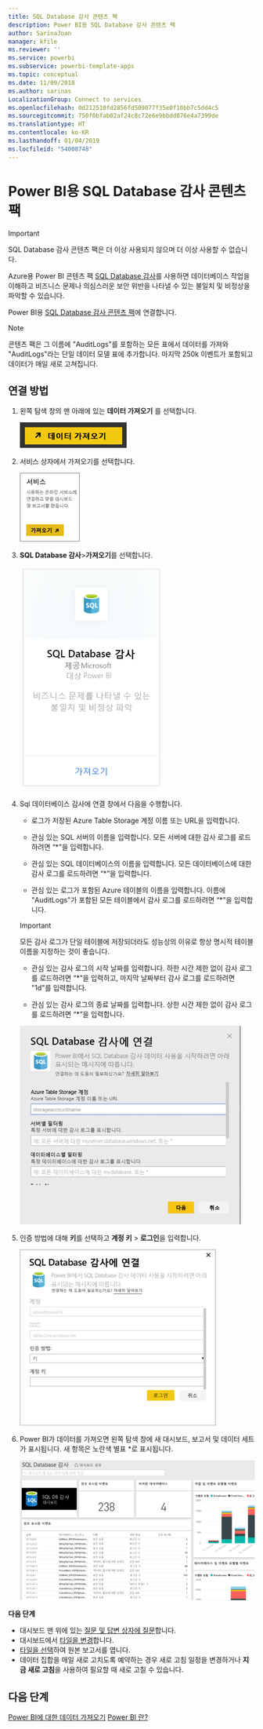 ```yaml
---
title: SQL Database 감사 콘텐츠 팩
description: Power BI용 SQL Database 감사 콘텐츠 팩
author: SarinaJoan
manager: kfile
ms.reviewer: ''
ms.service: powerbi
ms.subservice: powerbi-template-apps
ms.topic: conceptual
ms.date: 11/09/2018
ms.author: sarinas
LocalizationGroup: Connect to services
ms.openlocfilehash: 0d212510fd2856fd509077f35e0f10bb7c5dd4c5
ms.sourcegitcommit: 750f0bfab02af24c8c72e6e9bbdd876e4a7399de
ms.translationtype: HT
ms.contentlocale: ko-KR
ms.lasthandoff: 01/04/2019
ms.locfileid: "54008748"
---
```

# <a name="sql-database-auditing-content-pack-for-power-bi"></a>Power BI용 SQL Database 감사 콘텐츠 팩

> [!IMPORTANT]
> SQL Database 감사 콘텐츠 팩은 더 이상 사용되지 않으며 더 이상 사용할 수 없습니다.
 
Azure용 Power BI 콘텐츠 팩 [SQL Database 감사](/azure/sql-database/sql-database-auditing/)를 사용하면 데이터베이스 작업을 이해하고 비즈니스 문제나 의심스러운 보안 위반을 나타낼 수 있는 불일치 및 비정상을 파악할 수 있습니다. 

Power BI용 [SQL Database 감사 콘텐츠 팩](https://app.powerbi.com/getdata/services/sql-db-auditing)에 연결합니다.

>[!NOTE]
>콘텐츠 팩은 그 이름에 "AuditLogs"를 포함하는 모든 표에서 데이터를 가져와 "AuditLogs"라는 단일 데이터 모델 표에 추가합니다. 마지막 250k 이벤트가 포함되고 데이터가 매일 새로 고쳐집니다.

## <a name="how-to-connect"></a>연결 방법
1. 왼쪽 탐색 창의 맨 아래에 있는 **데이터 가져오기** 를 선택합니다.
   
   ![](media/service-connect-to-azure-sql-database-auditing/pbi_getdata.png) 
2. 서비스 상자에서 가져오기를 선택합니다.
   
   ![](media/service-connect-to-azure-sql-database-auditing/pbi_getservices.png) 
3. **SQL Database 감사**\>**가져오기**를 선택합니다.
   
   ![](media/service-connect-to-azure-sql-database-auditing/sqldbaudit.png)
4. Sql 데이터베이스 감사에 연결 창에서 다음을 수행합니다.
   
   - 로그가 저장된 Azure Table Storage 계정 이름 또는 URL을 입력합니다.
   
   - 관심 있는 SQL 서버의 이름을 입력합니다. 모든 서버에 대한 감사 로그를 로드하려면 “\*”을 입력합니다.
   
   - 관심 있는 SQL 데이터베이스의 이름을 입력합니다. 모든 데이터베이스에 대한 감사 로그를 로드하려면 “\*”을 입력합니다.
   
   - 관심 있는 로그가 포함된 Azure 테이블의 이름을 입력합니다. 이름에 "AuditLogs"가 포함된 모든 테이블에서 감사 로그를 로드하려면 “\*”을 입력합니다.
   
   >[!IMPORTANT]
   >모든 감사 로그가 단일 테이블에 저장되더라도 성능상의 이유로 항상 명시적 테이블 이름을 지정하는 것이 좋습니다.
   
   - 관심 있는 감사 로그의 시작 날짜를 입력합니다. 하한 시간 제한 없이 감사 로그를 로드하려면 “\*”을 입력하고, 마지막 날짜부터 감사 로그를 로드하려면 "1d"를 입력합니다.
   
   - 관심 있는 감사 로그의 종료 날짜를 입력합니다. 상한 시간 제한 없이 감사 로그를 로드하려면 “\*”을 입력합니다.
   
   ![](media/service-connect-to-azure-sql-database-auditing/dbauditing_param.png)
5. 인증 방법에 대해 **키**를 선택하고 **계정 키** \> **로그인**을 입력합니다.
   
   ![](media/service-connect-to-azure-sql-database-auditing/pbi_sqlauditing3.png)
6. Power BI가 데이터를 가져오면 왼쪽 탐색 창에 새 대시보드, 보고서 및 데이터 세트가 표시됩니다. 새 항목은 노란색 별표 \*로 표시됩니다.
   
   ![](media/service-connect-to-azure-sql-database-auditing/pbi_sqldbauditingnewdash.png)

**다음 단계**

* 대시보드 맨 위에 있는 [질문 및 답변 상자에 질문](consumer/end-user-q-and-a.md)합니다.
* 대시보드에서 [타일을 변경](service-dashboard-edit-tile.md)합니다.
* [타일을 선택](consumer/end-user-tiles.md)하여 원본 보고서를 엽니다.
* 데이터 집합을 매일 새로 고치도록 예약하는 경우 새로 고침 일정을 변경하거나 **지금 새로 고침**을 사용하여 필요할 때 새로 고칠 수 있습니다.

## <a name="next-steps"></a>다음 단계
[Power BI에 대한 데이터 가져오기](service-get-data.md)
[Power BI 란?](power-bi-overview.md)
